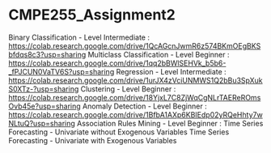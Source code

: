 # CMPE255_Assignment2


Binary Classification - Level Intermediate : https://colab.research.google.com/drive/1QcAGcnJwmR6z574BKmOEgBKSbfdqs8c3?usp=sharing
Multiclass Classification - Level Beginner : https://colab.research.google.com/drive/1qq2bBWlSEHVk_b5b6-_fPJCUN0VaTV6S?usp=sharing
Regression - Level Intermediate            : https://colab.research.google.com/drive/1urJX4zVciUNMWS1Q2bBu3SpXukS0XTz-?usp=sharing
Clustering - Level Beginner                : https://colab.research.google.com/drive/18YjxL7C8ZjWqCgNLrTAEReROmsOvb45e?usp=sharing
Anomaly Detection - Level Beginner         : https://colab.research.google.com/drive/1BfbA1AXp6KBIEdp02yRQeHhty7wNLtuQ?usp=sharing
Association Rules Mining - Level Beginner  :
Time Series Forecasting - Univariate without Exogenous Variables
Time Series Forecasting - Univariate with Exogenous Variables
